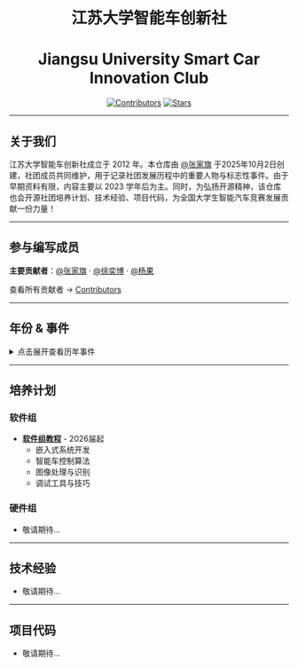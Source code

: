 <div align="center">

# 江苏大学智能车创新社
# Jiangsu University Smart Car Innovation Club

[![Contributors](https://img.shields.io/github/contributors/Sengokuuuu/UJS-Intelligent-Vehicle-Innovation-Club)](https://github.com/Sengokuuuu/UJS-Intelligent-Vehicle-Innovation-Club/graphs/contributors) [![Stars](https://img.shields.io/github/stars/Sengokuuuu/UJS-Intelligent-Vehicle-Innovation-Club)](https://github.com/Sengokuuuu/UJS-Intelligent-Vehicle-Innovation-Club/stargazers)

</div>

---

## 关于我们

江苏大学智能车创新社成立于 2012 年。本仓库由 [@张家旗](https://github.com/Sengokuuuu) 于2025年10月2日创建，社团成员共同维护，用于记录社团发展历程中的重要人物与标志性事件。由于早期资料有限，内容主要以 2023 学年后为主。同时，为弘扬开源精神，该仓库也会开源社团培养计划、技术经验、项目代码，为全国大学生智能汽车竞赛发展贡献一份力量！

---

## 参与编写成员

**主要贡献者**：[@张家旗](https://github.com/Sengokuuuu) · [@徐奕博](https://github.com/XCMB-haochi) · [@杨果](https://github.com/Rcheeseburger)

查看所有贡献者 → [Contributors](https://github.com/Sengokuuuu/UJS-Intelligent-Vehicle-Innovation-Club/graphs/contributors)

---

## 年份 & 事件

<details>
<summary>点击展开查看历年事件</summary>

### 2012学年
### 2012年××月××日
🎉🎊**江苏大学智能车创新社成立!!!** 🎊🎉

### 2013学年

### 2014学年

### 2015学年

### 2016学年

### 2017学年

### 2018学年

### 2019学年

### 2020学年

### 2021学年

### 2022学年

### 2023学年


### 2024学年

#### 👥 主要成员

|&emsp;&emsp;&emsp;&emsp; **社长** &emsp;&emsp;&emsp;&emsp; |&emsp;&emsp;&emsp;&emsp; **副社长** &emsp;&emsp;&emsp;&emsp; |&emsp;&emsp;&emsp;&emsp; **团支书** &emsp;&emsp;&emsp;&emsp;|
|:------:|:------:|:------:|
| **张家旗** | **随一鹏** | **杨果** | 

### 2025学年
#### 👥 主要成员

|&emsp;&emsp;&emsp; **社长** &emsp;&emsp;&emsp;|&emsp;&emsp;&emsp; **副社长** &emsp;&emsp;&emsp;|&emsp;&emsp;&emsp; **团支书** &emsp;&emsp;&emsp;|&emsp;&emsp;&emsp; **软件组组长** &emsp;&emsp;&emsp;|
|:------:|:------:|:------:|:------:|
| **王浩民** | **卢帅** | **王一卜** | **徐奕博** |

</details>

---

## 培养计划

### 软件组
- [**软件组教程**](./docs/tutorials/software/) - 2026届起
  - 嵌入式系统开发
  - 智能车控制算法
  - 图像处理与识别
  - 调试工具与技巧

### 硬件组
- 敬请期待...

---

## 技术经验

- 敬请期待...

---

## 项目代码

- 敬请期待...
